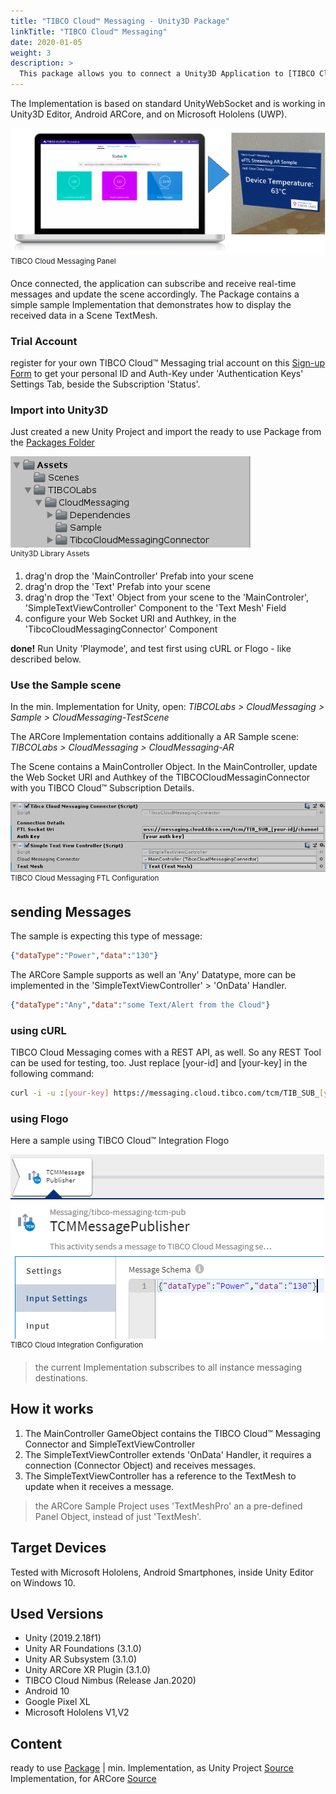 ```yaml
---
title: "TIBCO Cloud™ Messaging - Unity3D Package"
linkTitle: "TIBCO Cloud™ Messaging"
date: 2020-01-05
weight: 3
description: >
  This package allows you to connect a Unity3D Application to [TIBCO Cloud™ Messaging](https://www.tibco.com/products/tibco-cloud-messaging) using the eFTL websocket protocol.
---
```


The Implementation is based on standard UnityWebSocket and is working in Unity3D Editor, Android ARCore, and on Microsoft Hololens (UWP).

![alt-text](TCM-AR.png "Image")
<br><sup>TIBCO Cloud Messaging Panel</sup>

Once connected, the application can subscribe and receive real-time messages and update the scene accordingly. The Package contains a simple sample Implementation that demonstrates how to display the received data in a Scene TextMesh.

### Trial Account
register for your own TIBCO Cloud™ Messaging trial account on this [Sign-up Form](https://account.cloud.tibco.com/signup/tcm) to get your personal ID and Auth-Key under 'Authentication Keys' Settings Tab, beside the Subscription 'Status'.

### Import into Unity3D
Just created a new Unity Project and import the ready to use Package from the [Packages Folder](https://github.com/TIBCOSoftware/Augmented-Reality/tree/master/packages/TIBCO-Cloud-Messaging/FTL-Basic)

![alt-text](UnityAssets-FTL.png "Image")
<br><sup>Unity3D Library Assets</sup>

1. drag'n drop the 'MainController' Prefab into your scene
2. drag'n drop the 'Text' Prefab into your scene
3. drag'n drop the 'Text' Object from your scene to the 'MainControler', 'SimpleTextViewController' Component to the 'Text Mesh' Field
4. configure your Web Socket URI and Authkey, in the 'TibcoCloudMessagingConnector' Component

<b>done!</b> Run Unity 'Playmode', and test first using cURL or Flogo - like described below.

### Use the Sample scene
In the min. Implementation for Unity, open: <i>TIBCOLabs > CloudMessaging > Sample > CloudMessaging-TestScene</i>

The ARCore Implementation contains additionally a AR Sample scene: <i>TIBCOLabs > CloudMessaging > CloudMessaging-AR</i>

The Scene contains a MainController Object.
In the MainController, update the Web Socket URI and Authkey of the TIBCOCloudMessaginConnector with you TIBCO Cloud™ Subscription Details.

![alt-text](FTLSocketConfig.png "Image")
<br><sup>TIBCO Cloud Messaging FTL Configuration</sup>

## sending Messages
The sample is expecting this type of message:

``` json
{"dataType":"Power","data":"130"}
```

The ARCore Sample supports as well an 'Any' Datatype, more can be implemented in the 'SimpleTextViewController' > 'OnData' Handler.

``` json
{"dataType":"Any","data":"some Text/Alert from the Cloud"}
```

### using cURL
TIBCO Cloud Messaging comes with a REST API, as well. So any REST Tool can be used for testing, too. Just replace [your-id] and [your-key] in the following command:

``` bash
curl -i -u :[your-key] https://messaging.cloud.tibco.com/tcm/TIB_SUB_[your-id]/channel/v1/publish -d '{"dataType":"Power","data":"130"}'
```

### using Flogo
Here a sample using TIBCO Cloud™ Integration Flogo

![alt-text](FlogoTCMSender.png "Image")
<br><sup>TIBCO Cloud Integration Configuration</sup>

> the current Implementation subscribes to all instance messaging destinations.

## How it works
1. The MainController GameObject contains the TIBCO Cloud™ Messaging Connector and SimpleTextViewController
2. The SimpleTextViewController extends 'OnData' Handler, it requires a connection (Connector Object) and receives messages.
3. The SimpleTextViewController has a reference to the TextMesh to update when it receives a message.

> the ARCore Sample Project uses 'TextMeshPro' an a pre-defined Panel Object, instead of just 'TextMesh'.

## Target Devices
Tested with Microsoft Hololens, Android Smartphones, inside Unity Editor on Windows 10.

## Used Versions

- Unity (2019.2.18f1)
- Unity AR Foundations (3.1.0)
- Unity AR Subsystem (3.1.0)
- Unity ARCore XR Plugin (3.1.0)
- TIBCO Cloud Nimbus (Release Jan.2020)
- Android 10
- Google Pixel XL
- Microsoft Hololens V1,V2

## Content
ready to use [Package](https://github.com/TIBCOSoftware/Augmented-Reality/tree/master/packages/TIBCO-Cloud-Messaging/FTL-Basic) |
min. Implementation, as Unity Project [Source](https://github.com/TIBCOSoftware/Augmented-Reality/tree/master/sources/TIBCO-Cloud-Messaging/FTL-Basic)<br>
Implementation, for ARCore [Source](https://github.com/TIBCOSoftware/Augmented-Reality/tree/master/sources/TIBCO-Cloud-Messaging/FTL-ARCore)
